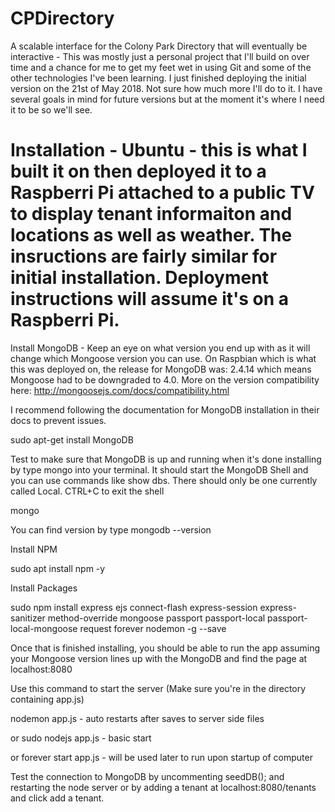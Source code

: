 # CPDirectory
A scalable interface for the Colony Park Directory that will eventually be interactive - This was mostly just a personal project that I'll build on over time and a chance for me to get my feet wet in using Git and some of the other technologies I've been learning. I just finished deploying the initial version on the 21st of May 2018. Not sure how much more I'll do to it. I have several goals in mind for future versions but at the moment it's where I need it to be so we'll see. 

# Installation - Ubuntu - this is what I built it on then deployed it to a Raspberri Pi attached to a public TV to display tenant informaiton and locations as well as weather. The insructions are fairly similar for initial installation. Deployment instructions will assume it's on a Raspberri Pi. 

Install MongoDB - Keep an eye on what version you end up with as it will change which Mongoose version you can use. On Raspbian which is what this was deployed on, the release for MongoDB was: 2.4.14 which means Mongoose had to be downgraded to 4.0. More on the version compatibility here: http://mongoosejs.com/docs/compatibility.html

I recommend following the documentation for MongoDB installation in their docs to prevent issues. 

sudo apt-get install MongoDB

Test to make sure that MongoDB is up and running when it's done installing by type mongo into your terminal. It should start the MongoDB Shell and you can use commands like show dbs. There should only be one currently called Local. CTRL+C to exit the shell

mongo

You can find version by type mongodb --version

Install NPM

sudo apt install npm -y

Install Packages

sudo npm install express ejs connect-flash express-session express-sanitizer method-override mongoose passport passport-local passport-local-mongoose request forever nodemon -g --save

Once that is finished installing, you should be able to run the app assuming your Mongoose version lines up with the MongoDB and find the page at localhost:8080

Use this command to start the server (Make sure you're in the directory containing app.js)

nodemon app.js - auto restarts after saves to server side files

or sudo nodejs app.js - basic start

or forever start app.js - will be used later to run upon startup of computer

Test the connection to MongoDB by uncommenting seedDB(); and restarting the node server or by adding a tenant at localhost:8080/tenants and click add a tenant.









